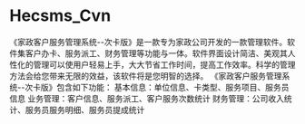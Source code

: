 # Hecsms_Cvn
 《家政客户服务管理系统--次卡版》是一款专为家政公司开发的一款管理软件。软件集客户办卡、服务派工、财务管理等功能与一体。软件界面设计简洁、美观其人性化的管理可以使用户轻易上手，大大节省工作时间，提高工作效率。科学的管理方法会给您带来无限的效益，该软件将是您明智的选择。 《家政客户服务管理系统--次卡版》包含如下功能： 基本信息：单位信息、卡类型、服务项目、服务员信息 业务管理：客户信息、服务派工、客户服务次数统计 财务管理：公司收入统计、服务员服务明细、服务员提成统计 
